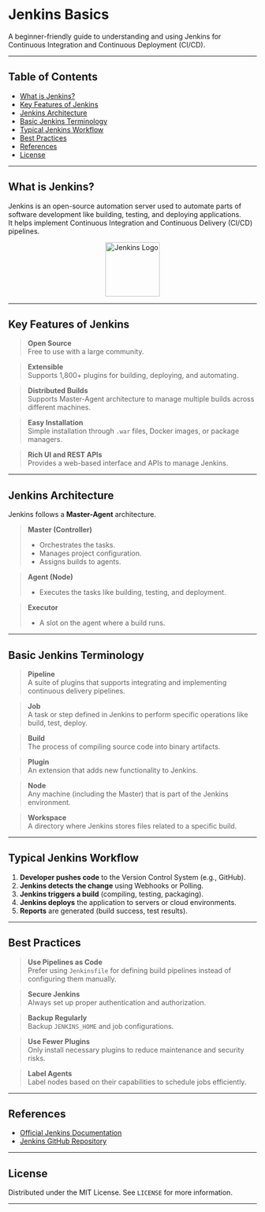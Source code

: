 # Jenkins Basics

A beginner-friendly guide to understanding and using Jenkins for Continuous Integration and Continuous Deployment (CI/CD).

---

## Table of Contents
- [What is Jenkins?](#what-is-jenkins)
- [Key Features of Jenkins](#key-features-of-jenkins)
- [Jenkins Architecture](#jenkins-architecture)
- [Basic Jenkins Terminology](#basic-jenkins-terminology)
- [Typical Jenkins Workflow](#typical-jenkins-workflow)
- [Best Practices](#best-practices)
- [References](#references)
- [License](#license)

---

## What is Jenkins?

Jenkins is an open-source automation server used to automate parts of software development like building, testing, and deploying applications.  
It helps implement Continuous Integration and Continuous Delivery (CI/CD) pipelines.

<p align="center">
  <img src="https://upload.wikimedia.org/wikipedia/commons/thumb/e/e9/Jenkins_logo.svg/320px-Jenkins_logo.svg.png" alt="Jenkins Logo" width="110" />
</p>

---

## Key Features of Jenkins
> **Open Source**  
> Free to use with a large community.

> **Extensible**  
> Supports 1,800+ plugins for building, deploying, and automating.

> **Distributed Builds**  
> Supports Master-Agent architecture to manage multiple builds across different machines.

> **Easy Installation**  
> Simple installation through `.war` files, Docker images, or package managers.

> **Rich UI and REST APIs**  
> Provides a web-based interface and APIs to manage Jenkins.

---

## Jenkins Architecture

Jenkins follows a **Master-Agent** architecture.

> **Master (Controller)**  
> - Orchestrates the tasks.  
> - Manages project configuration.  
> - Assigns builds to agents.

> **Agent (Node)**  
> - Executes the tasks like building, testing, and deployment.

> **Executor**  
> - A slot on the agent where a build runs.

---

## Basic Jenkins Terminology

> **Pipeline**  
> A suite of plugins that supports integrating and implementing continuous delivery pipelines.

> **Job**  
> A task or step defined in Jenkins to perform specific operations like build, test, deploy.

> **Build**  
> The process of compiling source code into binary artifacts.

> **Plugin**  
> An extension that adds new functionality to Jenkins.

> **Node**  
> Any machine (including the Master) that is part of the Jenkins environment.

> **Workspace**  
> A directory where Jenkins stores files related to a specific build.

---

## Typical Jenkins Workflow

1. **Developer pushes code** to the Version Control System (e.g., GitHub).
2. **Jenkins detects the change** using Webhooks or Polling.
3. **Jenkins triggers a build** (compiling, testing, packaging).
4. **Jenkins deploys** the application to servers or cloud environments.
5. **Reports** are generated (build success, test results).

---

## Best Practices

> **Use Pipelines as Code**  
> Prefer using `Jenkinsfile` for defining build pipelines instead of configuring them manually.

> **Secure Jenkins**  
> Always set up proper authentication and authorization.

> **Backup Regularly**  
> Backup `JENKINS_HOME` and job configurations.

> **Use Fewer Plugins**  
> Only install necessary plugins to reduce maintenance and security risks.

> **Label Agents**  
> Label nodes based on their capabilities to schedule jobs efficiently.

---

## References

- [Official Jenkins Documentation](https://www.jenkins.io/doc/)
- [Jenkins GitHub Repository](https://github.com/jenkinsci/jenkins)

---

## License

Distributed under the MIT License. See `LICENSE` for more information.

---
